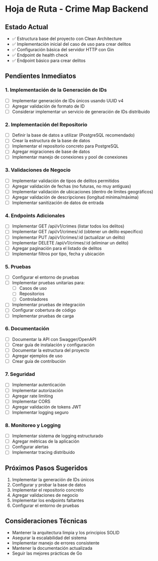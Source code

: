 # Hoja de Ruta - Crime Map Backend

## Estado Actual
- ✅ Estructura base del proyecto con Clean Architecture
- ✅ Implementación inicial del caso de uso para crear delitos
- ✅ Configuración básica del servidor HTTP con Gin
- ✅ Endpoint de health check
- ✅ Endpoint básico para crear delitos

## Pendientes Inmediatos

### 1. Implementación de la Generación de IDs
- [ ] Implementar generación de IDs únicos usando UUID v4
- [ ] Agregar validación de formato de ID
- [ ] Considerar implementar un servicio de generación de IDs distribuido

### 2. Implementación del Repositorio
- [ ] Definir la base de datos a utilizar (PostgreSQL recomendado)
- [ ] Crear la estructura de la base de datos
- [ ] Implementar el repositorio concreto para PostgreSQL
- [ ] Agregar migraciones de base de datos
- [ ] Implementar manejo de conexiones y pool de conexiones

### 3. Validaciones de Negocio
- [ ] Implementar validación de tipos de delitos permitidos
- [ ] Agregar validación de fechas (no futuras, no muy antiguas)
- [ ] Implementar validación de ubicaciones (dentro de límites geográficos)
- [ ] Agregar validación de descripciones (longitud mínima/máxima)
- [ ] Implementar sanitización de datos de entrada

### 4. Endpoints Adicionales
- [ ] Implementar GET /api/v1/crimes (listar todos los delitos)
- [ ] Implementar GET /api/v1/crimes/:id (obtener un delito específico)
- [ ] Implementar PUT /api/v1/crimes/:id (actualizar un delito)
- [ ] Implementar DELETE /api/v1/crimes/:id (eliminar un delito)
- [ ] Agregar paginación para el listado de delitos
- [ ] Implementar filtros por tipo, fecha y ubicación

### 5. Pruebas
- [ ] Configurar el entorno de pruebas
- [ ] Implementar pruebas unitarias para:
  - [ ] Casos de uso
  - [ ] Repositorios
  - [ ] Controladores
- [ ] Implementar pruebas de integración
- [ ] Configurar cobertura de código
- [ ] Implementar pruebas de carga

### 6. Documentación
- [ ] Documentar la API con Swagger/OpenAPI
- [ ] Crear guía de instalación y configuración
- [ ] Documentar la estructura del proyecto
- [ ] Agregar ejemplos de uso
- [ ] Crear guía de contribución

### 7. Seguridad
- [ ] Implementar autenticación
- [ ] Implementar autorización
- [ ] Agregar rate limiting
- [ ] Implementar CORS
- [ ] Agregar validación de tokens JWT
- [ ] Implementar logging seguro

### 8. Monitoreo y Logging
- [ ] Implementar sistema de logging estructurado
- [ ] Agregar métricas de la aplicación
- [ ] Configurar alertas
- [ ] Implementar tracing distribuido

## Próximos Pasos Sugeridos
1. Implementar la generación de IDs únicos
2. Configurar y probar la base de datos
3. Implementar el repositorio concreto
4. Agregar validaciones de negocio
5. Implementar los endpoints faltantes
6. Configurar el entorno de pruebas

## Consideraciones Técnicas
- Mantener la arquitectura limpia y los principios SOLID
- Asegurar la escalabilidad del sistema
- Implementar manejo de errores consistente
- Mantener la documentación actualizada
- Seguir las mejores prácticas de Go 